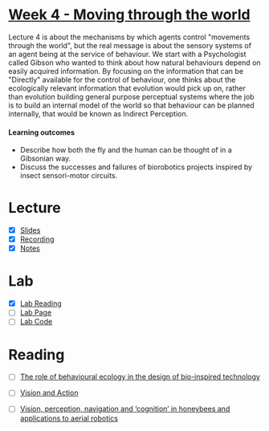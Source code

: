 # [Week 4 - Moving through the world](https://canvas.sussex.ac.uk/courses/34991/pages/week-4-moving-through-the-world?module_item_id=1509128)
Lecture 4 is about the mechanisms by which agents control "movements through the world", but the real message is about the sensory systems of an agent being at the service of behaviour. We start with a Psychologist called Gibson who wanted to think about how natural behaviours depend on easily acquired information. By focusing on the information that can be "Directly" available for the control of behaviour, one thinks about the ecologically relevant information that evolution would pick up on, rather than evolution building general purpose perceptual systems where the job is to build an internal model of the world so that behaviour can be planned internally, that would be known as Indirect Perception. 

#### Learning outcomes 
- Describe how both the fly and the human can be thought of in a Gibsonian way. 
- Discuss the successes and failures of biorobotics projects inspired by insect sensori-motor circuits. 

# Lecture 
- [x] [Slides](https://github.com/LukeBirkett/study-planner/blob/main/826G5_Intelligence_in_Animals_and_Machines/weeks/week_4/files/lec4_moving_through.pdf)
- [x] [Recording]()
- [x] [Notes](https://github.com/LukeBirkett/study-planner/blob/main/826G5_Intelligence_in_Animals_and_Machines/weeks/week_4/files/lectures_notes.md)

# Lab
- [x] [Lab Reading](https://github.com/LukeBirkett/study-planner/blob/main/826G5_Intelligence_in_Animals_and_Machines/weeks/week_4/lab/EMDs.pdf)
- [ ] [Lab Page](https://canvas.sussex.ac.uk/courses/34991/pages/lab-2-elementary-motion-detection)
- [ ] [Lab Code](https://github.com/LukeBirkett/study-planner/tree/main/826G5_Intelligence_in_Animals_and_Machines/weeks/labs/IAM_Sussex_labs/lab2)

# Reading
- [ ] [The role of behavioural ecology in the design of bio-inspired technology](https://github.com/LukeBirkett/study-planner/blob/main/826G5_Intelligence_in_Animals_and_Machines/weeks/week_4/files/role_of_behavioural_ecology.pdf)
- [ ] [Vision and Action](https://github.com/LukeBirkett/study-planner/blob/main/826G5_Intelligence_in_Animals_and_Machines/weeks/week_4/files/vision_and_action.pdf)
- [ ] [Vision, perception, navigation and ‘cognition’ in honeybees and applications to aerial robotics](https://github.com/LukeBirkett/study-planner/blob/main/826G5_Intelligence_in_Animals_and_Machines/weeks/week_4/files/vision_perception_navigation.pdf)

